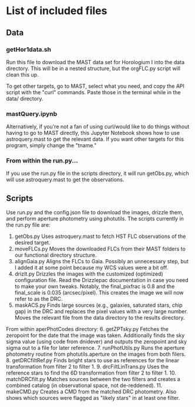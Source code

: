 # List of included files

## Data
### getHor1data.sh
Run this file to download the MAST data set for Horologium I into the data directory. This will be in a nested structure, but the orgFLC.py script will clean this up.

To get other targets, go to MAST, select what you need, and copy the API script with the "curl" commands. Paste those in the terminal while in the data/ directory.

### mastQuery.ipynb
Alternatively, if you're not a fan of using curl/would like to do things without having to go to MAST directly, this Jupyter Notebook shows how to use astroquery.mast to get the relevant data. If you want other targets for this program, simply change the "tname."

### From within the run.py...
If you use the run.py file in the scripts directory, it will run getObs.py, which will use astroquery.mast to get the observations.

## Scripts
Use run.py and the config.json file to download the images, drizzle them, and perform aperture photometry using photutils.
The scripts currently in the run.py file are:
1. getObs.py
Uses astroquery.mast to fetch HST FLC observations of the desired target.
2. moveFLCs.py
Moves the downloaded FLCs from their MAST folders to our functional directory structure.
3. alignGaia.py
Aligns the FLCs to Gaia. Possibly an unnecessary step, but I added it at some point because my WCS values were a bit off.
4. drizIt.py
Drizzles the images with the customized (optimized) configuration file. Read the Drizzlepac documentation in case you need to make your own tweaks. Notably, the final_pixfrac is 0.8 and the final_scale is 0.035 (arcsec/pixel). This creates the image we will now refer to as the DRC.
5. maskACS.py
Finds large sources (e.g., galaxies, saturated stars, chip gap) in the DRC and replaces the pixel values with a very large number. Moves the relevant file from the data directory to the results directory.

From within aperPhotCodes directory:
6. getZPTsky.py
Fetches the zeropoint for the date that the image was taken. Additionally finds the sky sigma value (using code from dnidever) and outputs the zeropoint and sky sigma out to a file for later reference.
7. runPhotUtils.py
Runs the aperture photometry routine from photutils.aperture on the images from both filers.
8. getDRCfiltRef.py
Finds bright stars to use as references for the linear transformation from filter 2 to filter 1. 
9. drcFiltLinTrans.py
Uses the reference stars to find the 6D transformation from filter 2 to filter 1. 
10. matchDRCfilt.py
Matches sources between the two filters and creates a combined catalog (in observational space, not de-reddened).
11. makeCMD.py
Creates a CMD from the matched DRC photometry. Also shows which sources were flagged as "likely stars" in at least one filter.
